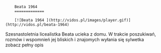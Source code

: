 
        Beata 1964 
        =============
        
        [![Beata 1964 ](http://vidos.pl/images/player.gif)](http://vidos.pl/beata-1964)
        
        
 Szesnastoletnia licealistka Beata ucieka z domu. W trakcie poszukiwań, rozmów i wspomnień jej bliskich i znajomych wyłania się sylwetka zobacz pełny opis
    